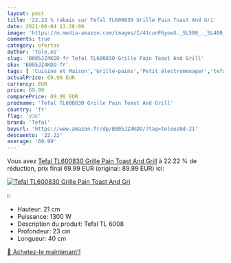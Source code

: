 ```yaml
---
layout: post
title: '22.22 % rabais sur Tefal TL600830 Grille Pain Toast And Gri'
date: 2021-06-04 13:28:09
image: 'https://m.media-amazon.com/images/I/41cunF6yowS._SL500_._SL400_.jpg'
comments: true
category: ofertas
author: 'tole.es'
slug: 'B005JZ4KDO-fr Tefal TL600830 Grille Pain Toast And Grill'
sku: 'B005JZ4KDO-fr'
tags: [ 'Cuisine et Maison','Grille-pains','Petit électroménager','tefal', ]
actualPrice: 69.99 EUR
currency: EUR
price: 69.99
comparePrice: 89.99 EUR
prodname: 'Tefal TL600830 Grille Pain Toast And Grill'
country: 'fr'
flag: '🇫🇷'
brand: 'Tefal'
buyurl: 'https://www.amazon.fr/dp/B005JZ4KDO/?tag=tolees0d-21'
descuento: '22.22'
average: '69.99'
---
```


Vous avez [Tefal TL600830 Grille Pain Toast And Grill](https://www.amazon.fr/dp/B005JZ4KDO/?tag=tolees0d-21)  à  22.22 % de réduction, prix final  69.99 EUR (original: 89.99 EUR) ici:

[![Tefal TL600830 Grille Pain Toast And Gri](https://m.media-amazon.com/images/I/41cunF6yowS._SL500_._SL400_.jpg)](https://www.amazon.fr/dp/B005JZ4KDO/?tag=tolees0d-21)

ℹ️:

- Hauteur: 21 cm
- Puissance: 1300 W
- Description du produit: Tefal TL 6008
- Profondeur: 23 cm
- Longueur: 40 cm

[🛒 Achetez-le maintenant!!](https://www.amazon.fr/dp/B005JZ4KDO/?tag=tolees0d-21)
